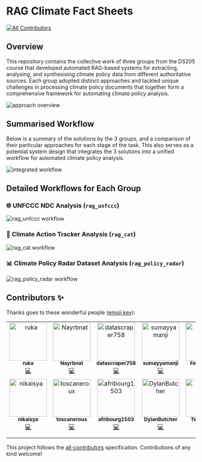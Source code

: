 # RAG Climate Fact Sheets 
<!-- ALL-CONTRIBUTORS-BADGE:START - Do not remove or modify this section -->
[![All Contributors](https://img.shields.io/badge/all_contributors-13-orange.svg?style=flat-square)](#contributors-)
<!-- ALL-CONTRIBUTORS-BADGE:END -->

## Overview 

This repository contains the collective work of three groups from the DS205 course that developed automated RAG-based systems for extracting, analysing, and synthesising climate policy data from different authoritative sources. Each group adopted distinct approaches and tackled unique challenges in processing climate policy documents that together form a comprehensive framework for automating climate policy analysis.

![approach overview](imgs/overview.png)

## Summarised Workflow

Below is a summary of the solutions by the 3 groups, and a comparison of their particular approaches for each stage of the task. This also serves as a potential system design that integrates the 3 solutions into a unified workflow for automated climate policy analysis.  

![integrated workflow](imgs/integrated_workflow.png)

## Detailed Workflows for Each Group 

### 🌐 UNFCCC NDC Analysis (`rag_unfccc`)

![`rag_unfccc` workflow](imgs/unfccc_workflow.png)

### 🎯 Climate Action Tracker Analysis (`rag_cat`)

![`rag_cat workflow`](imgs/cat_workflow.png)

### 📊 Climate Policy Radar Dataset Analysis (`rag_policy_radar`)

![`rag_policy_radar` workflow](imgs/policy_radar_workflow.png)

## Contributors ✨

Thanks goes to these wonderful people ([emoji key](https://allcontributors.org/docs/en/emoji-key)):

<!-- ALL-CONTRIBUTORS-LIST:START - Do not remove or modify this section -->
<!-- prettier-ignore-start -->
<!-- markdownlint-disable -->
<table>
  <tbody>
    <tr>
      <td align="center" valign="top" width="14.28%"><a href="https://github.com/ruikai30"><img src="https://avatars.githubusercontent.com/u/147737135?v=4?s=100" width="100px;" alt="ruka"/><br /><sub><b>ruka</b></sub></a><br /><a href="https://github.com/LSE DS205/rag-fact-sheets/commits?author=ruikai30" title="Code">💻</a></td>
      <td align="center" valign="top" width="14.28%"><a href="https://github.com/Nayrbnat"><img src="https://avatars.githubusercontent.com/u/97864681?v=4?s=100" width="100px;" alt="Nayrbnat"/><br /><sub><b>Nayrbnat</b></sub></a><br /><a href="https://github.com/LSE DS205/rag-fact-sheets/commits?author=Nayrbnat" title="Code">💻</a></td>
      <td align="center" valign="top" width="14.28%"><a href="https://github.com/datascraper758"><img src="https://avatars.githubusercontent.com/u/183512656?v=4?s=100" width="100px;" alt="datascraper758"/><br /><sub><b>datascraper758</b></sub></a><br /><a href="https://github.com/LSE DS205/rag-fact-sheets/commits?author=datascraper758" title="Code">💻</a></td>
      <td align="center" valign="top" width="14.28%"><a href="https://github.com/sumayyamanji"><img src="https://avatars.githubusercontent.com/u/198595926?v=4?s=100" width="100px;" alt="sumayyamanji"/><br /><sub><b>sumayyamanji</b></sub></a><br /><a href="https://github.com/LSE DS205/rag-fact-sheets/commits?author=sumayyamanji" title="Code">💻</a></td>
      <td align="center" valign="top" width="14.28%"><a href="https://github.com/felix-brown"><img src="https://avatars.githubusercontent.com/u/107852540?v=4?s=100" width="100px;" alt="Felix Brown"/><br /><sub><b>Felix Brown</b></sub></a><br /><a href="https://github.com/LSE DS205/rag-fact-sheets/commits?author=felix-brown" title="Code">💻</a></td>
      <td align="center" valign="top" width="14.28%"><a href="https://github.com/ZCLiu35"><img src="https://avatars.githubusercontent.com/u/100470818?v=4?s=100" width="100px;" alt="Zicheng Liu"/><br /><sub><b>Zicheng Liu</b></sub></a><br /><a href="https://github.com/LSE DS205/rag-fact-sheets/commits?author=ZCLiu35" title="Code">💻</a></td>
      <td align="center" valign="top" width="14.28%"><a href="https://github.com/Jessie-Fung"><img src="https://avatars.githubusercontent.com/u/147734161?v=4?s=100" width="100px;" alt="Jessie Fung"/><br /><sub><b>Jessie Fung</b></sub></a><br /><a href="https://github.com/LSE DS205/rag-fact-sheets/commits?author=Jessie-Fung" title="Code">💻</a></td>
    </tr>
    <tr>
      <td align="center" valign="top" width="14.28%"><a href="https://github.com/nikaisya"><img src="https://avatars.githubusercontent.com/u/158149380?v=4?s=100" width="100px;" alt="nikaisya"/><br /><sub><b>nikaisya</b></sub></a><br /><a href="https://github.com/LSE DS205/rag-fact-sheets/commits?author=nikaisya" title="Code">💻</a></td>
      <td align="center" valign="top" width="14.28%"><a href="https://github.com/toscaneroux"><img src="https://avatars.githubusercontent.com/u/127334278?v=4?s=100" width="100px;" alt="toscaneroux"/><br /><sub><b>toscaneroux</b></sub></a><br /><a href="https://github.com/LSE DS205/rag-fact-sheets/commits?author=toscaneroux" title="Code">💻</a></td>
      <td align="center" valign="top" width="14.28%"><a href="https://github.com/afribourg1503"><img src="https://avatars.githubusercontent.com/u/127108989?v=4?s=100" width="100px;" alt="afribourg1503"/><br /><sub><b>afribourg1503</b></sub></a><br /><a href="https://github.com/LSE DS205/rag-fact-sheets/commits?author=afribourg1503" title="Code">💻</a></td>
      <td align="center" valign="top" width="14.28%"><a href="https://github.com/DylanButcher"><img src="https://avatars.githubusercontent.com/u/43067126?v=4?s=100" width="100px;" alt="DylanButcher"/><br /><sub><b>DylanButcher</b></sub></a><br /><a href="https://github.com/LSE DS205/rag-fact-sheets/commits?author=DylanButcher" title="Code">💻</a></td>
      <td align="center" valign="top" width="14.28%"><a href="https://github.com/tz1211"><img src="https://avatars.githubusercontent.com/u/114442618?v=4?s=100" width="100px;" alt="Terry Zhou"/><br /><sub><b>Terry Zhou</b></sub></a><br /><a href="https://github.com/LSE DS205/rag-fact-sheets/pulls?q=is%3Apr+reviewed-by%3Atz1211" title="Reviewed Pull Requests">👀</a></td>
      <td align="center" valign="top" width="14.28%"><a href="https://github.com/jonjoncardoso"><img src="https://avatars.githubusercontent.com/u/896254?v=4?s=100" width="100px;" alt="Jon Cardoso-Silva"/><br /><sub><b>Jon Cardoso-Silva</b></sub></a><br /><a href="#projectManagement-jonjoncardoso" title="Project Management">📆</a></td>
    </tr>
  </tbody>
</table>

<!-- markdownlint-restore -->
<!-- prettier-ignore-end -->

<!-- ALL-CONTRIBUTORS-LIST:END -->

This project follows the [all-contributors](https://github.com/all-contributors/all-contributors) specification. Contributions of any kind welcome!